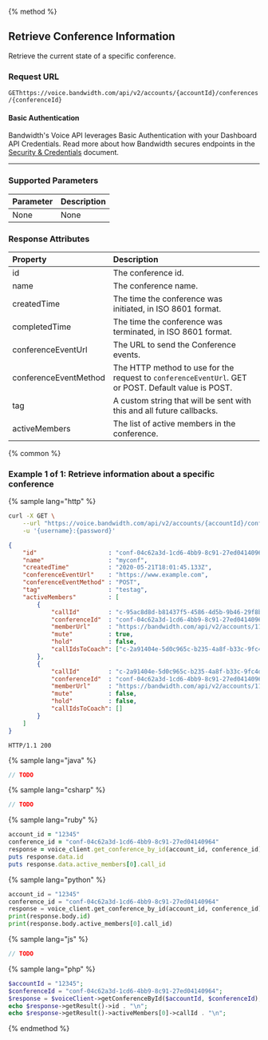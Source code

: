 {% method %}

## Retrieve Conference Information
Retrieve the current state of a specific conference.

### Request URL

<code class="get">GET</code>`https://voice.bandwidth.com/api/v2/accounts/{accountId}/conferences/{conferenceId}`

#### Basic Authentication

Bandwidth's Voice API leverages Basic Authentication with your Dashboard API Credentials. Read more about how Bandwidth secures endpoints in the [Security & Credentials](../../../guides/accountCredentials.md) document.

---

### Supported Parameters

| Parameter | Description |
|:----------|:------------|
| None      | None        |

### Response Attributes

| Property              | Description                                                                                          |
|:----------------------|:-----------------------------------------------------------------------------------------------------|
| id                    | The conference id.                                                                                   |
| name                  | The conference name.                                                                                 |
| createdTime           | The time the conference was initiated, in ISO 8601 format.                                           |
| completedTime         | The time the conference was terminated, in ISO 8601 format.                                          |
| conferenceEventUrl    | The URL to send the Conference events.                                                               |
| conferenceEventMethod | The HTTP method to use for the request to `conferenceEventUrl`. GET or POST. Default value is POST.  |
| tag                   | A custom string that will be sent with this and all future callbacks.                                |
| activeMembers         | The list of active members in the conference.                                                        |

{% common %}

### Example 1 of 1: Retrieve information about a specific conference

{% sample lang="http" %}

```bash
curl -X GET \
    --url "https://voice.bandwidth.com/api/v2/accounts/{accountId}/conferences/{conferenceId}" \
    -u '{username}:{password}'
```

```json
{
    "id"                    : "conf-04c62a3d-1cd6-4bb9-8c91-27ed04140964",
    "name"                  : "myconf",
    "createdTime"           : "2020-05-21T18:01:45.133Z",
    "conferenceEventUrl"    : "https://www.example.com",
    "conferenceEventMethod" : "POST",
    "tag"                   : "testag",
    "activeMembers"         : [
        {
            "callId"        : "c-95ac8d8d-b81437f5-4586-4d5b-9b46-29f8b3fe0aaf",
            "conferenceId"  : "conf-04c62a3d-1cd6-4bb9-8c91-27ed04140964",
            "memberUrl"     : "https://bandwidth.com/api/v2/accounts/111111/conferences/conf-04c62a3d-1cd6-4bb9-8c91-27ed04140964/members/c-95ac8d8d-b81437f5-4586-4d5b-9b46-29f8b3fe0aaf",
            "mute"          : true,
            "hold"          : false,
            "callIdsToCoach": ["c-2a91404e-5d0c965c-b235-4a8f-b33c-9fc4d2644365"]
        },
        {
            "callId"        : "c-2a91404e-5d0c965c-b235-4a8f-b33c-9fc4d2644365",
            "conferenceId"  : "conf-04c62a3d-1cd6-4bb9-8c91-27ed04140964",
            "memberUrl"     : "https://bandwidth.com/api/v2/accounts/111111/conferences/conf-04c62a3d-1cd6-4bb9-8c91-27ed04140964/members/c-2a91404e-5d0c965c-b235-4a8f-b33c-9fc4d2644365",
            "mute"          : false,
            "hold"          : false,
            "callIdsToCoach": []
        }
    ]
}
```

```
HTTP/1.1 200
```

{% sample lang="java" %}

```java
// TODO
```

{% sample lang="csharp" %}

```csharp
// TODO
```

{% sample lang="ruby" %}

```ruby
account_id = "12345"
conference_id = "conf-04c62a3d-1cd6-4bb9-8c91-27ed04140964"
response = voice_client.get_conference_by_id(account_id, conference_id)
puts response.data.id
puts response.data.active_members[0].call_id
```

{% sample lang="python" %}

```python
account_id = "12345"
conference_id = "conf-04c62a3d-1cd6-4bb9-8c91-27ed04140964"
response = voice_client.get_conference_by_id(account_id, conference_id)
print(response.body.id)
print(response.body.active_members[0].call_id)
```

{% sample lang="js" %}

```js
// TODO
```

{% sample lang="php" %}

```php
$accountId = "12345";
$conferenceId = "conf-04c62a3d-1cd6-4bb9-8c91-27ed04140964";
$response = $voiceClient->getConferenceById($accountId, $conferenceId);
echo $response->getResult()->id . "\n";
echo $response->getResult()->activeMembers[0]->callId . "\n";
```

{% endmethod %}
